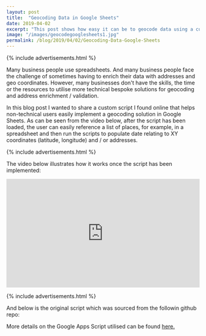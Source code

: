 ```yaml
---
layout: post
title:  "Geocoding Data in Google Sheets"
date: 2019-04-02
excerpt: "This post shows how easy it can be to geocode data using a custom script with google apps script in Google Sheets."
image: "/images/geocodegooglesheets1.jpg"
permalink: /blog/2019/04/02/Geocoding-Data-Google-Sheets
---
```



{% include advertisements.html %}

Many business people use spreadsheets. And many business people face the challenge of sometimes having to enrich their data with addresses and geo coordinates. However, many businesses don't have the skills, the time or the resources to utilise more technical bespoke solutions for geocoding and address enrichment / validation.


In this blog post I wanted to share a custom script I found online that helps non-technical users easily implement a geocoding solution in Google Sheets. As can be seen from the video below, after the script has been loaded, the user can easily reference a list of places, for example, in a spreadsheet and then run the scripts to populate date relating to XY coordinates (latitude, longitude) and / or addresses. 


{% include advertisements.html %}


The video below illustrates how it works once the script has been implemented:
<style>.embed-container { position: relative; padding-bottom: 56.25%; height: 0; overflow: hidden; max-width: 100%; } .embed-container iframe, .embed-container object, .embed-container embed { position: absolute; top: 0; left: 0; width: 100%; height: 100%; }</style><div class='embed-container'><iframe src='https://www.youtube.com/embed//Zp4zhCt7eew' frameborder='0' allowfullscreen></iframe></div>
<p> </p>

{% include advertisements.html %}


And below is the original script which was sourced from the followin github repo:

<script src="http://gist-it.appspot.com/https://raw.githubusercontent.com/nuket/google-sheets-geocoding-macro/master/Code.gs"></script>

More details on the Google Apps Script utilised can be found [here.](https://developers.google.com/apps-script/reference/maps/)

